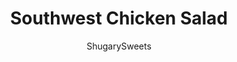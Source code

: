 ---
layout: ../../layouts/MarkdownPostLayout.astro
title: Southwest Chicken Salad 
author: ShugarySweets
pubDate: 2019-01-15
description: "This Southwest Chicken Salad is a hearty mix of fresh veggies and chicken. Black beans, cheese and a creamy avocado dressing give even more southwestern flair to your colorful meal!"
image_url: https://www.shugarysweets.com/wp-content/uploads/2014/01/southwest-salad-avocado-dressing-6.jpg
tags: ["Side Dishes","Mexican"]
calories: 465
protein: 20
carbohydrates: 20
fats: 35
fiber: 7
ingredients: ["4 cups salad mix","1 cup chicken, cooked and diced","1/2 cup cherry tomatoes, sliced in half","1/2 cup shredded cheddar cheese","1/2 cup sweet corn","1/2 cup black beans (drained and rinsed)","1/4 cup southwest tortilla strips","1 avocado, ripe","1 Tablespoon lemon juice","6 ounce plain Greek yogurt","1/4 teaspoon tabasco sauce","1/3 cup olive oil","2 cloves garlic, minced","handful cilantro, snipped","1 teaspoon kosher salt","1/2 teaspoon black pepper","1/4 cup water, to thin the dressing if desired"]
serves: 4
time: "10 minutes"
prepTime: "10 minutes"
instructions: ["Arrange salad ingredients in 4 salad bowls.","For the dressing, in a food processor, add avocado, lemon juice and greek yogurt. Process for about 3 minutes until smooth.","Add in remaining ingredients and process an additional 3 minutes. Serve with salad and enjoy!"]
nutrition: ["465 calories","20 grams carbohydrates","48 milligrams cholesterol","35 grams fat","7 grams fiber","20 grams protein","8 grams saturated fat","405 milligrams sodium","4 grams sugar","0 grams trans fat","26 grams unsaturated fat"]
---